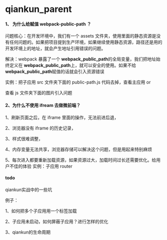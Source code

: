 # qiankun_parent

#### 1、 为什么给赋值 webpack-public-path ？

 问题核心：在开发环境中，我们有一个 assets 文件夹，使用里面的静态资源是没有任何问题的。如果把项目提到生产环境，如果继续使用静态资源，路径还是用的开发环境上的地址，就会产生地址引用错误的问题。

解决：webpack 暴露了一个 **webpack_public_path**的全局变量，我们把地址始终定义在 **webpack_public_path**上，就可以安全的使用。如果不给**webpack_public_path**赋值的话就会引入资源错误

实例：把子应用 src 文件夹下面的 public-path.js 代码去掉，查看主应用 or

查看 js 文件夹下面的图片引入问题

#### 2、为什么不使用 ifream 去做微前端？

1、刷新页面之后，在 iframe 里面的操作，无法前进后退，

2、浏览器没有 iframe 的历史记录，

3、样式很难调整，

4、内存变量无法共享，浏览器存储可以解决这个问题，但是用起来特别麻烦

5、每次进入都要重新加载资源，如果资源过大，加载时间过长还需要优化。给用户不佳的体验
实例：子应用 router

#### todo

qiankun实战中的一些坑

例子：

1、如何把多个子应用用一个标签加载

2、子应用未启动，如何屏蔽子应用？进行怎样的优化

3、qiankun的生命周期
